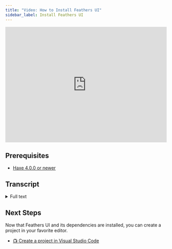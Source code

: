 ```yaml
---
title: "Video: How to Install Feathers UI"
sidebar_label: Install Feathers UI
---
```


<iframe src="https://player.vimeo.com/video/438970638" width="100%" height="360" frameborder="0" allow="autoplay; fullscreen" allowfullscreen></iframe>

## Prerequisites

- [Haxe 4.0.0 or newer](https://haxe.org/download/)

## Transcript

<details>
<summary>
Full text
</summary>

We're going to install [Feathers UI](https://feathersui.com/). With [Haxe](https://haxe.org/) already installed, let's get going.

Start by using Haxelib to download Feathers UI. In a terminal, run:

```sh
haxelib install feathersui
```

This installs the library and all of its dependencies. It may take a few minutes to complete.

Next, we need to complete the setup of [OpenFL](https://openfl.org/) by running:

```sh
haxelib run openfl setup
```

This will install some additional dependencies required for OpenFL development.

If it asks to install the **openfl** command, we'll say yes.

On some systems, we may need to enter an administrator password for this step.

Now, the installation of Feathers UI is complete.

To confirm, we'll see if the command line interface is available by running:

```sh
haxelib run feathersui
```

This should print a list of available commands.

Next, check the **openfl** command.

```sh
openfl
```

Okay, great! We're ready to create our first Feathers UI project.

</details>

## Next Steps

Now that Feathers UI and its dependencies are installed, you can create a project in your favorite editor.

- [📺 Create a project in Visual Studio Code](visual-studio-code.md)
